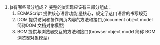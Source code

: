 1. js有哪些部分组成？
   完整的js实现应该有三部分组成：
   1. ECMAScript 提供核心语言功能,是核心，规定了这门语言的书写规范
   2. DOM 提供访问和操作网页内容的方法和接口,(document object model 简称DOM 文档对象模型)
   3. BOM 提供与浏览器交互的方法和接口(browser object model 简称 BOM 浏览器对象模型)